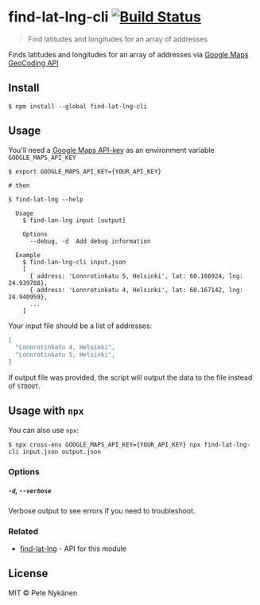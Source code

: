 # find-lat-lng-cli [![Build Status](https://travis-ci.org/motleyagency/find-lat-lng-cli.svg?branch=master)](https://travis-ci.org/motleyagency/find-lat-lng-cli)

> Find latitudes and longitudes for an array of addresses

Finds latitudes and longitudes for an array of addresses via [Google Maps GeoCoding API](https://developers.google.com/maps/documentation/geocoding/intro#geocoding)

## Install

```
$ npm install --global find-lat-lng-cli
```

## Usage

You'll need a [Google Maps API-key](https://developers.google.com/maps/documentation/javascript/get-api-key) as an environment variable `GOOGLE_MAPS_API_KEY`

```
$ export GOOGLE_MAPS_API_KEY={YOUR_API_KEY} 
 
# then

$ find-lat-lng --help

  Usage
    $ find-lan-lng input [output]

    Options
      --debug, -d  Add debug information

  Example
    $ find-lan-lng-cli input.json
    [
      { address: 'Lonnrotinkatu 5, Helsinki', lat: 60.166924, lng: 24.939788},
      { address: 'Lonnrotinkatu 4, Helsinki', lat: 60.167142, lng: 24.940959},
      ...
    ]
```

Your input file should be a list of addresses:

```json
[
  "Lonnrotinkatu 4, Helsinki",
  "Lonnrotinkatu 5, Helsinki",
]
```

If output file was provided, the script will output the data to the file instead of `STDOUT`.

## Usage with `npx`

You can also use `npx`:

```
$ npx cross-env GOOGLE_MAPS_API_KEY={YOUR_API_KEY} npx find-lat-lng-cli input.json output.json
```

### Options

##### `-d`, `--verbose`

Verbose output to see errors if you need to troubleshoot.

### Related

- [find-lat-lng](https://github.com/motleyagency/find-lat-lng) - API for this module

## License

MIT © Pete Nykänen

